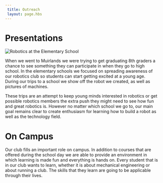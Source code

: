 ```yaml
---
 title: Outreach
 layout: page.hbs
---
```


 # Presentations

 

 ![Robotics at the Elementary School](/images/team/visiting-elementary.jpg)

 When we went to Muirlands we were trying to get graduating 8th graders a chance to see something they can participate in when they go to high school. In the elementary schools we focused on spreading awareness of our robotics club so students can start getting excited at a young age. During our trips to a school we show off the robot we created, as well as pictures of machines.

 These trips are an attempt to keep young minds interested in robotics or get possible robotics members the extra push they might need to see how fun and great robotics is. However no matter which school we go to, our main goal remains clear to create enthusiasm for learning how to build a robot as well as the technology field.

 # On Campus

 Our club fills an important role on campus. In addition to courses that are offered during the school day we are able to provide an environment in which learning is made fun and everything is hands on. Every student that is in our club wants to learn, whether it is about mechanical engineering or about running a club. The skills that they learn are going to be applicable through their lives.